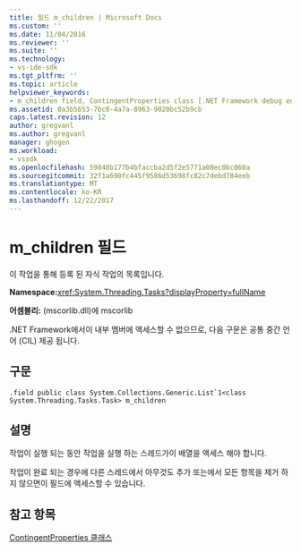 ```yaml
---
title: 필드 m_children | Microsoft Docs
ms.custom: ''
ms.date: 11/04/2016
ms.reviewer: ''
ms.suite: ''
ms.technology:
- vs-ide-sdk
ms.tgt_pltfrm: ''
ms.topic: article
helpviewer_keywords:
- m_children field, ContingentProperties class [.NET Framework debug engines]
ms.assetid: 0a3b5653-7bc0-4a7a-8963-9020bc52b9cb
caps.latest.revision: 12
author: gregvanl
ms.author: gregvanl
manager: ghogen
ms.workload:
- vssdk
ms.openlocfilehash: 59848b177b4bfaccba2d5f2e5771a08ec0bc060a
ms.sourcegitcommit: 32f1a690fc445f9586d53698fc82c7debd784eeb
ms.translationtype: MT
ms.contentlocale: ko-KR
ms.lasthandoff: 12/22/2017
---
```

# <a name="mchildren-field"></a>m_children 필드
이 작업을 통해 등록 된 자식 작업의 목록입니다.  
  
 **Namespace:**<xref:System.Threading.Tasks?displayProperty=fullName>  
  
 **어셈블리:** (mscorlib.dll)에 mscorlib  
  
 .NET Framework에서이 내부 멤버에 액세스할 수 없으므로, 다음 구문은 공통 중간 언어 (CIL) 제공 됩니다.  
  
## <a name="syntax"></a>구문  
  
```  
.field public class System.Collections.Generic.List`1<class System.Threading.Tasks.Task> m_children  
```  
  
## <a name="remarks"></a>설명  
 작업이 실행 되는 동안 작업을 실행 하는 스레드가이 배열을 액세스 해야 합니다.  
  
 작업이 완료 되는 경우에 다른 스레드에서 아무것도 추가 또는에서 모든 항목을 제거 하지 않으면이 필드에 액세스할 수 있습니다.  
  
## <a name="see-also"></a>참고 항목  
 [ContingentProperties 클래스](../../extensibility/debugger/contingentproperties-class-internal-members.md)
